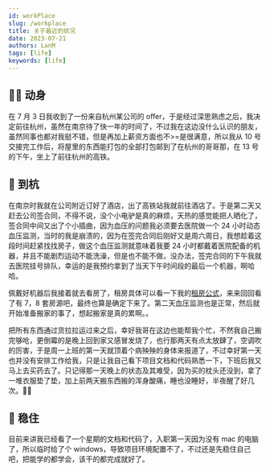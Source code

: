 ```yaml
---
id: workPlace
slug: /workplace
title: 关于最近的状况
date: 2023-07-21
authors: LanM
tags: [life]
keywords: [life]
---
```


## 🏃‍♂️ 动身

在 7 月 3 日我收到了一份来自杭州某公司的 offer，于是经过深思熟虑之后，我决定前往杭州，虽然在南京待了快一年的时间了，不过我在这边没什么认识的朋友，虽然同事也都对我挺不错，但是再加上薪资方面也不>=是很满意，所以我从 10 号交接完工作后，将屋里的东西能打包的全部打包邮到了在杭州的哥哥那，在 13 号的下午，坐上了前往杭州的高铁。

## 🚄 到杭

在南京时我就在公司附近订好了酒店，出了高铁站我就前往酒店了。于是第二天又赶去公司签合同，不得不说，没个小电驴是真的麻烦，天热的感觉能把人晒化了，签合同中间又出了个小插曲，因为血压的问题我必须要去医院做一个 24 小时动态血压监测，当时的我是崩溃的，因为在签完合同后刚好又是周六周日，我想趁着这段时间赶紧找找房子，做这个血压监测就意味着我要 24 小时都戴着医院配备的机器，并且不能剧烈运动不能洗澡，但是也不能不做，没办法，签完合同的下午我就去医院挂号排队，幸运的是我预约拿到了当天下午时间段的最后一个机器，啊哈哈。

佩戴好机器后我接着就去看房了，租房具体可以看一下我的<a href='house'>租房公式</a>，来来回回看了有 7，8 套房源吧，最终也算是确定下来了。第二天血压监测也是正常，然后就开始准备搬家的事了，想起搬家是真的累啊。。

把所有东西通过货拉拉运过来之后，幸好我哥在这边也能帮我个忙，不然我自己搬完够呛，更倒霉的是晚上回到家又感冒发烧了，也行那两天有点太放肆了，空调吹的厉害，于是周一上班的第一天就顶着个病殃殃的身体来报道了，不过幸好第一天也并没有安排工作给我，只是让我自己看下项目文档和代码熟悉一下，下班后我又马上去买药去了。只记得那一天晚上的状态及其难受，因为买的枕头还没到，拿了一堆衣服垫了垫，加上前两天搬东西搬的浑身酸痛，睡也没睡好，半夜醒了好几次。🤦‍♂️

## 💪 稳住

目前来讲我已经看了一个星期的文档和代码了，入职第一天因为没有 mac 的电脑了，所以临时给了个 windows，导致项目环境配置不了，不过还是先稳住自己吧，把能学的都学会，该干的都完成就好了。
